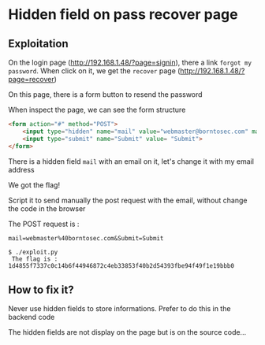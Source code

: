 # Hidden field on pass recover page

## Exploitation

On the login page (http://192.168.1.48/?page=signin), there a link `forgot my password`. When click on it, we get the `recover` page (http://192.168.1.48/?page=recover)

On this page, there is a form button to resend the password

When inspect the page, we can see the form structure

```html
<form action="#" method="POST">
	<input type="hidden" name="mail" value="webmaster@borntosec.com" maxlength="15">
	<input type="submit" name="Submit" value= "Submit">
</form>
```

There is a hidden field `mail` with an email on it, let's change it with my email address

We got the flag!

Script it to send manually the post request with the email, without change the code in the browser

The POST request is :

```
mail=webmaster%40borntosec.com&Submit=Submit
```

```
$ ./exploit.py 
 The flag is : 1d4855f7337c0c14b6f44946872c4eb33853f40b2d54393fbe94f49f1e19bbb0
```

## How to fix it?

Never use hidden fields to store informations. Prefer to do this in the backend code

The hidden fields are not display on the page but is on the source code...


